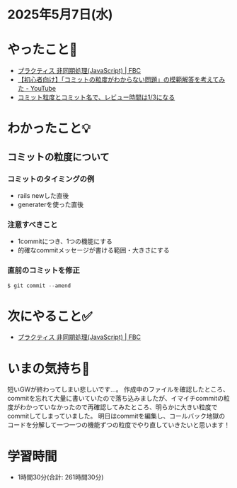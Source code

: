 # 2025年5月7日(水)

# やったこと📝

- [プラクティス 非同期処理\(JavaScript\) \| FBC](https://bootcamp.fjord.jp/practices/204)
- [【初心者向け】「コミットの粒度がわからない問題」の模範解答を考えてみた \- YouTube](https://www.youtube.com/watch?v=kwdsOz9YF8k)
- [コミット粒度とコミット名で、レビュー時間は1/3になる](https://zenn.dev/tkydev/articles/4286cb9691dd6b)
# わかったこと💡
## コミットの粒度について
### コミットのタイミングの例
- rails newした直後
- generaterを使った直後

### 注意すべきこと
- 1commitにつき、1つの機能にする
- 的確なcommitメッセージが書ける範囲・大きさにする

### 直前のコミットを修正
```javascript
$ git commit --amend
```
# 次にやること✅

- [プラクティス 非同期処理\(JavaScript\) \| FBC](https://bootcamp.fjord.jp/practices/204)

# いまの気持ち🫶

短いGWが終わってしまい悲しいです…。
作成中のファイルを確認したところ、commitを忘れて大量に書いていたので落ち込みましたが、イマイチcommitの粒度がわかっていなかったので再確認してみたところ、明らかに大きい粒度でcommitしてしまっていました。
明日はcommitを編集し、コールバック地獄のコードを分解して一つ一つの機能ずつの粒度でやり直していきたいと思います！


# 学習時間

- 1時間30分(合計: 261時間30分)
